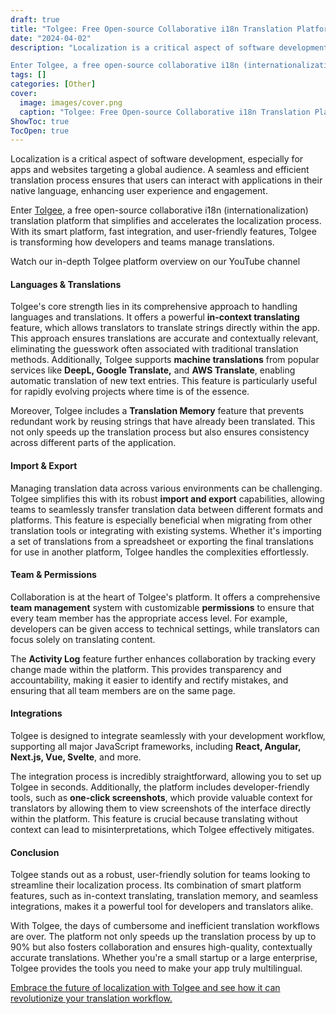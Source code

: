 ```yaml
---
draft: true
title: "Tolgee: Free Open-source Collaborative i18n Translation Platform"
date: "2024-04-02"
description: "Localization is a critical aspect of software development, especially for apps and websites targeting a global audience. A seamless and efficient translation process ensures that users can interact with applications in their native language, enhancing user experience and engagement.

Enter Tolgee, a free open-source collaborative i18n (internationalization) translation platform that"
tags: []
categories: [Other]
cover:
  image: images/cover.png
  caption: "Tolgee: Free Open-source Collaborative i18n Translation Platform"
ShowToc: true
TocOpen: true
---
```



Localization is a critical aspect of software development, especially for apps and websites targeting a global audience. A seamless and efficient translation process ensures that users can interact with applications in their native language, enhancing user experience and engagement. 

Enter [Tolgee](https://elest.io/open-source/tolgee?ref=blog.elest.io), a free open\-source collaborative i18n (internationalization) translation platform that simplifies and accelerates the localization process. With its smart platform, fast integration, and user\-friendly features, Tolgee is transforming how developers and teams manage translations.



Watch our in\-depth Tolgee platform overview on our YouTube channel



#### **Languages \& Translations**

Tolgee's core strength lies in its comprehensive approach to handling languages and translations. It offers a powerful **in\-context translating** feature, which allows translators to translate strings directly within the app. This approach ensures translations are accurate and contextually relevant, eliminating the guesswork often associated with traditional translation methods. Additionally, Tolgee supports **machine translations** from popular services like **DeepL, Google Translate,** and **AWS Translate**, enabling automatic translation of new text entries. This feature is particularly useful for rapidly evolving projects where time is of the essence.

Moreover, Tolgee includes a **Translation Memory** feature that prevents redundant work by reusing strings that have already been translated. This not only speeds up the translation process but also ensures consistency across different parts of the application.

#### **Import \& Export**

Managing translation data across various environments can be challenging. Tolgee simplifies this with its robust **import and export** capabilities, allowing teams to seamlessly transfer translation data between different formats and platforms. This feature is especially beneficial when migrating from other translation tools or integrating with existing systems. Whether it's importing a set of translations from a spreadsheet or exporting the final translations for use in another platform, Tolgee handles the complexities effortlessly.

#### **Team \& Permissions**

Collaboration is at the heart of Tolgee's platform. It offers a comprehensive **team management** system with customizable **permissions** to ensure that every team member has the appropriate access level. For example, developers can be given access to technical settings, while translators can focus solely on translating content. 

The **Activity Log** feature further enhances collaboration by tracking every change made within the platform. This provides transparency and accountability, making it easier to identify and rectify mistakes, and ensuring that all team members are on the same page.

#### **Integrations**

Tolgee is designed to integrate seamlessly with your development workflow, supporting all major JavaScript frameworks, including **React, Angular, Next.js, Vue, Svelte**, and more. 

The integration process is incredibly straightforward, allowing you to set up Tolgee in seconds. Additionally, the platform includes developer\-friendly tools, such as **one\-click screenshots**, which provide valuable context for translators by allowing them to view screenshots of the interface directly within the platform. This feature is crucial because translating without context can lead to misinterpretations, which Tolgee effectively mitigates.

#### **Conclusion**

Tolgee stands out as a robust, user\-friendly solution for teams looking to streamline their localization process. Its combination of smart platform features, such as in\-context translating, translation memory, and seamless integrations, makes it a powerful tool for developers and translators alike. 

With Tolgee, the days of cumbersome and inefficient translation workflows are over. The platform not only speeds up the translation process by up to 90% but also fosters collaboration and ensures high\-quality, contextually accurate translations. Whether you're a small startup or a large enterprise, Tolgee provides the tools you need to make your app truly multilingual.

[Embrace the future of localization with Tolgee and see how it can revolutionize your translation workflow.](https://elest.io/open-source/tolgee?ref=blog.elest.io)



